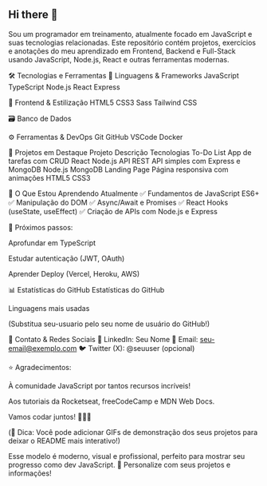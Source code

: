 ## Hi there 👋

Sou um programador em treinamento, atualmente focado em JavaScript e suas tecnologias relacionadas.
Este repositório contém projetos, exercícios e anotações do meu aprendizado em Frontend, Backend e Full-Stack usando JavaScript, Node.js, React e outras ferramentas modernas.

🛠️ Tecnologias e Ferramentas
📌 Linguagens & Frameworks
JavaScript
TypeScript
Node.js
React
Express

🎨 Frontend & Estilização
HTML5
CSS3
Sass
Tailwind CSS

🗃️ Banco de Dados



⚙️ Ferramentas & DevOps
Git
GitHub
VSCode
Docker

📂 Projetos em Destaque
Projeto	Descrição	Tecnologias
To-Do List	App de tarefas com CRUD	React Node.js
API REST	API simples com Express e MongoDB	Node.js MongoDB
Landing Page	Página responsiva com animações	HTML5 CSS3

📖 O Que Estou Aprendendo Atualmente
✅ Fundamentos de JavaScript ES6+
✅ Manipulação do DOM
✅ Async/Await e Promises
✅ React Hooks (useState, useEffect)
✅ Criação de APIs com Node.js e Express

📌 Próximos passos:

Aprofundar em TypeScript

Estudar autenticação (JWT, OAuth)

Aprender Deploy (Vercel, Heroku, AWS)

📊 Estatísticas do GitHub
Estatísticas do GitHub

Linguagens mais usadas

(Substitua seu-usuario pelo seu nome de usuário do GitHub!)

📩 Contato & Redes Sociais
💼 LinkedIn: Seu Nome
📧 Email: seu-email@exemplo.com
🐦 Twitter (X): @seuuser (opcional)

⭐ Agradecimentos:

À comunidade JavaScript por tantos recursos incríveis!

Aos tutoriais da Rocketseat, freeCodeCamp e MDN Web Docs.

Vamos codar juntos! 👨‍💻🚀

(📌 Dica: Você pode adicionar GIFs de demonstração dos seus projetos para deixar o README mais interativo!)

Esse modelo é moderno, visual e profissional, perfeito para mostrar seu progresso como dev JavaScript. 🚀 Personalize com seus projetos e informações!



